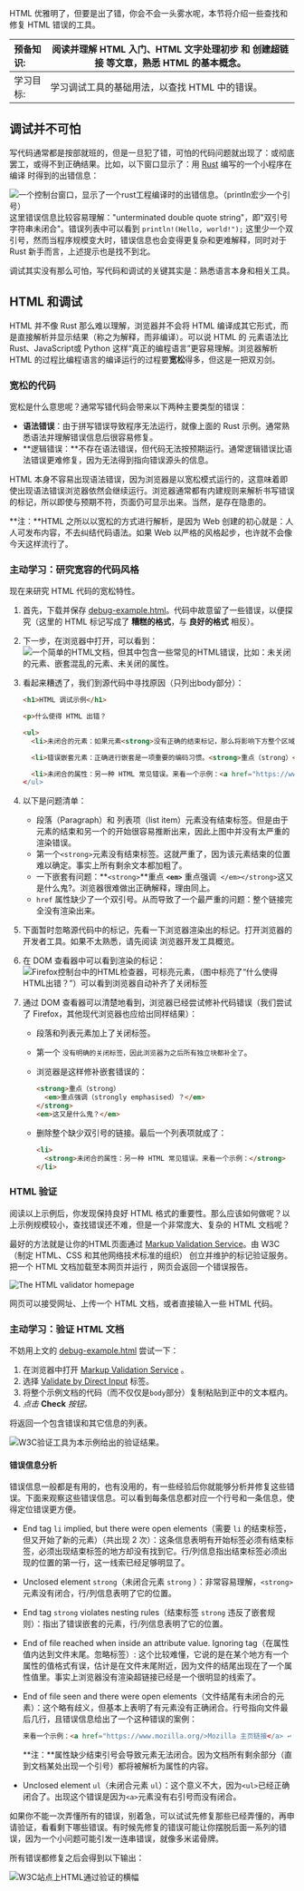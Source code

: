 HTML 优雅明了，但要是出了错，你会不会一头雾水呢，本节将介绍一些查找和修复 HTML 错误的工具。

| 预备知识: | 阅读并理解 HTML 入门、HTML 文字处理初步 和 创建超链接 等文章，熟悉 HTML 的基本概念。 |
| :-------- | ------------------------------------------------------------ |
| 学习目标: | 学习调试工具的基础用法，以查找 HTML 中的错误。               |

## 调试并不可怕

写代码通常都是按部就班的，但是一旦犯了错，可怕的代码问题就出现了：或彻底罢工，或得不到正确结果。比如，以下窗口显示了：用 [Rust](https://www.rust-lang.org/) 编写的一个小程序在编译 时得到的出错信息：

![一个控制台窗口，显示了一个rust工程编译时的出错信息。（println宏少一个引号）](https://mdn.mozillademos.org/files/16527/03.gif)这里错误信息比较容易理解："unterminated double quote string"，即"双引号字符串未闭合"。错误列表中可以看到 `println!(Hello, world!");` 这里少一个双引号，然而当程序规模变大时，错误信息也会变得更复杂和更难解释，同时对于 Rust 新手而言，上述提示也是找不到北。

调试其实没有那么可怕，写代码和调试的关键其实是：熟悉语言本身和相关工具。

## HTML 和调试

HTML 并不像 Rust 那么难以理解，浏览器并不会将 HTML 编译成其它形式，而是直接解析并显示结果（称之为解释，而非编译）。可以说 HTML 的 元素语法比 Rust、JavaScript或 Python 这样“真正的编程语言”更容易理解。浏览器解析 HTML 的过程比编程语言的编译运行的过程要**宽松**得多，但这是一把双刃剑。

### 宽松的代码



宽松是什么意思呢？通常写错代码会带来以下两种主要类型的错误：

- **语法错误**：由于拼写错误导致程序无法运行，就像上面的 Rust 示例。通常熟悉语法并理解错误信息后很容易修复。
- **逻辑错误：**不存在语法错误，但代码无法按预期运行。通常逻辑错误比语法错误更难修复，因为无法得到指向错误源头的信息。

HTML 本身不容易出现语法错误，因为浏览器是以宽松模式运行的，这意味着即使出现语法错误浏览器依然会继续运行。浏览器通常都有内建规则来解析书写错误的标记，所以即使与预期不符，页面仍可显示出来。当然，是存在隐患的。

**注：**HTML 之所以以宽松的方式进行解析，是因为 Web 创建的初心就是：人人可发布内容，不去纠结代码语法。如果 Web 以严格的风格起步，也许就不会像今天这样流行了。

### 主动学习：研究宽容的代码风格



现在来研究 HTML 代码的宽松特性。

1. 首先，下载并保存 [debug-example.html](https://github.com/roy-tian/mdn-examples/blob/master/html/debug/debug-example.html)。代码中故意留了一些错误，以便探究（这里的 HTML 标记写成了 **糟糕的格式**，与 **良好的格式** 相反）。

2. 下一步，在浏览器中打开，可以看到：![一个简单的HTML文档，但其中包含一些常见的HTML错误，比如：未关闭的元素、嵌套混乱的元素、未关闭的属性。](https://mdn.mozillademos.org/files/16528/%E5%B1%8F%E5%B9%95%E5%BF%AB%E7%85%A7_2019-02-22_06.28.07.png)

3. 看起来糟透了，我们到源代码中寻找原因（只列出body部分）：

   ```html
   <h1>HTML 调试示例</h1>
   
   <p>什么使得 HTML 出错？
   
   <ul>
     <li>未闭合的元素：如果元素<strong>没有正确的结束标记，那么将影响下方整个区域，这不是你期望的。
   
     <li>错误嵌套元素：正确进行嵌套是一项重要的编码习惯。<strong>重点（strong）<em>重点强调（strongly emphasised）？</strong>这又是什么鬼？</em>
   
     <li>未闭合的属性：另一种 HTML 常见错误。来看一个示例：<a href="https://www.mozilla.org/>Mozilla 主页链接</a>
   </ul>
   ```

4. 以下是问题清单：

   - 段落（Paragraph）和 列表项（list item）元素没有结束标签。但是由于元素的结束和另一个的开始很容易推断出来，因此上图中并没有太严重的渲染错误。
   - 第一个`<strong>`元素没有结束标签。这就严重了，因为该元素结束的位置难以确定。事实上所有剩余文本都加粗了。
   - 一下嵌套有问题：**`<strong>`**重点 **`<em>`** 重点强调  `</em></strong>`这又是什么鬼?。浏览器很难做出正确解释，理由同上。
   - `href` 属性缺少了一个双引号。从而导致了一个最严重的问题：整个链接完全没有渲染出来。

5. 下面暂时忽略源代码中的标记，先看一下浏览器渲染出的标记。打开浏览器的开发者工具。如果不太熟悉，请先阅读 浏览器开发工具概览。

6. 在 DOM 查看器中可以看到渲染的标记：![Firefox控制台中的HTML检查器，可标亮元素，（图中标亮了“什么使得HTML出错？”）可以看到浏览器自动补齐了</p>关闭标签](https://mdn.mozillademos.org/files/16529/html-inspector.png)

7. 通过 DOM 查看器可以清楚地看到，浏览器已经尝试修补代码错误（我们尝试了 Firefox，其他现代浏览器也应给出同样结果）：

   - 段落和列表元素加上了关闭标签。

   - 第一个 `` 没有明确的关闭标签，因此浏览器为之后所有独立块都补全了 ``。

   - 浏览器是这样修补嵌套错误的：

     ```html
     <strong>重点（strong）
       <em>重点强调（strongly emphasised）？</em>
     </strong>
     <em>这又是什么鬼？</em>
     ```

   - 删除整个缺少双引号的链接。最后一个列表项就成了：

     ```html
     <li>
       <strong>未闭合的属性：另一种 HTML 常见错误。来看一个示例：</strong>
     </li>
     ```

### HTML 验证



阅读以上示例后，你发现保持良好 HTML 格式的重要性。那么应该如何做呢？以上示例规模较小，查找错误还不难，但是一个非常庞大、复杂的 HTML 文档呢？

最好的方法就是让你的HTML页面通过 [Markup Validation Service](https://validator.w3.org/)。由 W3C（制定 HTML、CSS 和其他网络技术标准的组织） 创立并维护的标记验证服务。把一个 HTML 文档加载至本网页并运行 ，网页会返回一个错误报告。

![The HTML validator homepage](https://mdn.mozillademos.org/files/12441/validator.png)

网页可以接受网址、上传一个 HTML 文档，或者直接输入一些 HTML 代码。

### 主动学习：验证 HTML 文档



不妨用上文的 [debug-example.html](https://github.com/roy-tian/mdn-examples/blob/master/html/debug/debug-example.html) 尝试一下：

1. 在浏览器中打开 [Markup Validation Service](https://validator.w3.org/) 。
2. 选择 [Validate by Direct Input](https://validator.w3.org/#validate_by_input) 标签。
3. 将整个示例文档的代码（而不仅仅是`body`部分）复制粘贴到正中的文本框内。
4. *点击* **Check** *按钮。*

将返回一个包含错误和其它信息的列表。

![W3C验证工具为本示例给出的验证结果。](https://mdn.mozillademos.org/files/16530/validation-result.png)

#### 错误信息分析

错误信息一般都是有用的，也有没用的，有一些经验后你就能够分析并修复这些错误。下面来观察这些错误信息。可以看到每条信息都对应一个行号和一条信息，使得定位错误更方便。

- End tag `li` implied, but there were open elements（需要 `li` 的结束标签，但又开始了新的元素）（共出现 2 次）：这条信息表明有开始标签必须有结束标签，必须出现结束标签的地方却没有找到它。行/列信息指出结束标签必须出现的位置的第一行，这一线索已经足够明显了。

- Unclosed element `strong`（未闭合元素 `strong` ）：非常容易理解，`<strong>`元素没有闭合，行/列信息表明了它的位置。

- End tag `strong` violates nesting rules（结束标签 `strong` 违反了嵌套规则）：指出了错误嵌套的元素，行/列信息表明了它的位置。

- End of file reached when inside an attribute value. Ignoring tag（在属性值内达到文件末尾。忽略标签）: 这个比较难懂，它说的是在某个地方有一个属性的值格式有误，估计是在文件末尾附近，因为文件的结尾出现在了一个属性值里。事实上浏览器没有渲染超链接已经是一个很明显的线索了。

- End of file seen and there were open elements（文件结尾有未闭合的元素）：这个略有歧义，但基本上表明了有元素没有正确闭合。行号指向文件最后几行，且错误信息给出了一个这种错误的案例：

  ```html
  来看一个示例：<a href="https://www.mozilla.org/>Mozilla 主页链接</a> ↩ </ul>↩ </body>↩</html>
  ```

  **注：**属性缺少结束引号会导致元素无法闭合。因为文档所有剩余部分（直到文档某处出现一个引号）都将被解析为属性的内容。

- Unclosed element `ul`（未闭合元素 `ul`）：这个意义不大，因为`<ul>`已经正确闭合了。出现这个错误是因为`<a>`元素没有右引号而没有闭合。

如果你不能一次弄懂所有的错误，别着急，可以试试先修复那些已经弄懂的，再申请验证，看看剩下哪些错误。有时候先修复的错误可能让你摆脱后面一系列的错误，因为一个小问题可能引发一连串错误，就像多米诺骨牌。

所有错误都修复之后会得到以下输出：

![W3C站点上HTML通过验证的横幅](https://mdn.mozillademos.org/files/16531/valid-html-banner.png)